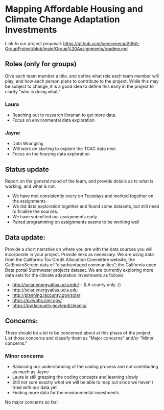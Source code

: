 # Mapping Affordable Housing and Climate Change Adaptation Investments
Link to our project proposal:
https://github.com/seejayne/up206A-GroupProject/blob/main/Group%20Assignments/readme.md

## Roles (only for groups)
Give each team member a title, and define what role each team member will play, and how each person plans to contribute to the project. While this may be subject to change, it is a good idea to define this early in the project to clarify "who is doing what."

### Laura 
- Reaching out to research librarian to get more data. 
- Focus on environmental data exploration

### Jayne 
- Data Wrangling 
- Will work on starting to explore the TCAC data next
- Focus on the housing data exploration

## Status update
Report on the general mood of the team, and provide details as to what is working, and what is not.
- We have met consistently every on Tuesdays and worked together on the assignments.
- We did data exploration together and found some datasets, but still need to finalize the sources.
- We have submitted our assignments early
- Paired programming on assignments seems to be working well

## Data update: 
Provide a short narrative on where you are with the data sources you will incorporate in your project. Provide links as necessary.
We are using data from the California Tax Credit Allocation Committee website, the CalEnviroScreen data of “disadvantaged communities”; the California open Data portal Stormwater projects dataset.  We are currently exploring more data sets for the climate adaptation investments as follows 
- http://solar.energyatlas.ucla.edu/  - (LA county only :/) 
- http://solar.energyatlas.ucla.edu 
- http://planning.lacounty.gov/solar  
- https://pvwatts.nrel.gov/
- https://pw.lacounty.gov/epd/cleanla/

## Concerns: 
There should be a lot to be concerned about at this phase of the project. List those concerns and classify them as "Major concerns" and/or "Minor concerns."

### Minor concerns
- Balancing our understanding of the coding process and not contributing as much as Jayne
- Laura is still grasping the coding concepts and learning slowly
- Still not sure exactly what we will be able to map out since we haven’t tried with our data yet
- Finding more data for the environmental investments 
 
No major concerns so far!
